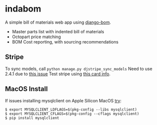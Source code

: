 # indabom
A simple bill of materials web app using [django-bom](https://github.com/mpkasp/django-bom).

- Master parts list with indented bill of materials
- Octopart price matching
- BOM Cost reporting, with sourcing recommendations

## Stripe
To sync models, call `python manage.py djstripe_sync_models`
Need to use 2.4.1 due to [this issue](https://github.com/dj-stripe/dj-stripe/issues/1386)
Test stripe using [this card info](https://stripe.com/docs/testing).

## MacOS Install
If issues installing mysqlclient on Apple Silicon MacOS [try](https://github.com/Homebrew/homebrew-core/issues/130258):

```console
$ export MYSQLCLIENT_LDFLAGS=$(pkg-config --libs mysqlclient)
$ export MYSQLCLIENT_CFLAGS=$(pkg-config --cflags mysqlclient)
$ pip install mysqlclient
```